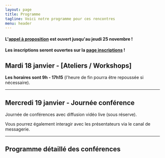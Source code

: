 ```yaml
---
layout: page
title: Programme
tagline: Voici notre programme pour ces rencontres
menu: header
---
```


#### L'[appel à proposition](../2021/11/22/appels_a_proposition.html) est ouvert jusqu'au jeudi 25 novembre !

#### Les inscriptions seront **ouvertes** sur la [page inscriptions](/z25_inscription.html) !

## Mardi 18 janvier - [Ateliers / Workshops]

**Les horaires sont 9h - 17h15** (l'heure de fin pourra être repoussée si nécessaire).

---

## Mercredi 19 janvier - Journée conférence

Journée de conférences avec diffusion vidéo live (sous réserve).

Vous pourrez également interagir avec les présentateurs via le canal de messagerie.

_______________________


## Programme détaillé des conférences
